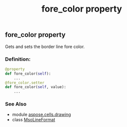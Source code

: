 ﻿---
title: fore_color property
second_title: Aspose.Cells for Python via .NET API References
description: 
type: docs
weight: 50
url: /aspose.cells.drawing/msolineformat/fore_color/
is_root: false
---

## fore_color property


Gets and sets the border line fore color.
### Definition:
```python
@property
def fore_color(self):
    ...
@fore_color.setter
def fore_color(self, value):
    ...
```

### See Also
* module [aspose.cells.drawing](../../)
* class [MsoLineFormat](/cells/python-net/aspose.cells.drawing/msolineformat)
